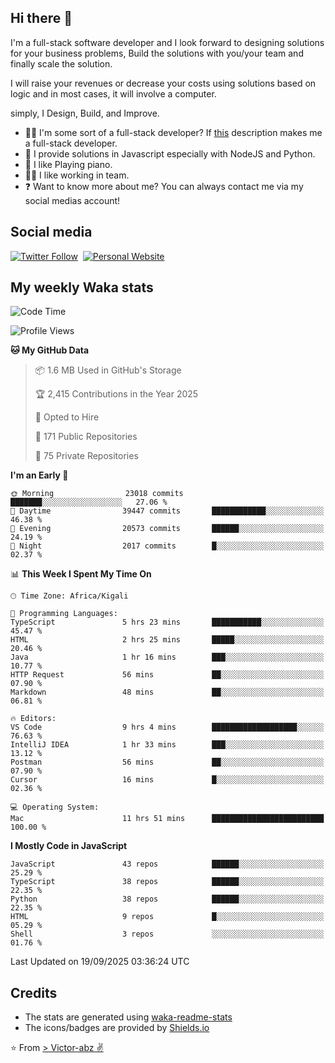 ## Hi there 👋
I'm a full-stack software developer and I look forward to designing solutions for your business problems, Build the solutions with you/your team and finally scale the solution.

I will raise your revenues or decrease your costs using solutions based on logic and in most cases, it will involve a computer.

simply, I Design, Build, and Improve.

- 👨‍💻 I'm some sort of a full-stack developer? If [this](https://www.w3schools.com/whatis/whatis_fullstack.asp) description makes me a full-stack developer.
- 🌱 I provide solutions in Javascript especially with NodeJS and Python. 
- 🎹 I like Playing piano.
- 👯‍♀️ I like working in team.
- ❓ Want to know more about me? You can always contact me via my social medias account!

## Social media
[![Twitter Follow](https://img.shields.io/twitter/follow/vicky_abz?color=%231DA1F2&label=Twitter&style=for-the-badge&logo=twitter&logoColor=ffffff)](https://twitter.com/vicky_abz)
‎‎ [![Personal Website](https://img.shields.io/static/v1?label=visit&message=victor-abz.com&color=%235F021F&style=for-the-badge)](https://victor-abz.com/)

## My weekly Waka stats
<!--START_SECTION:waka-->
![Code Time](http://img.shields.io/badge/Code%20Time-2%2C051%20hrs%2012%20mins-blue)

![Profile Views](http://img.shields.io/badge/Profile%20Views-0-blue)

**🐱 My GitHub Data** 

> 📦 1.6 MB Used in GitHub's Storage 
 > 
> 🏆 2,415 Contributions in the Year 2025
 > 
> 💼 Opted to Hire
 > 
> 📜 171 Public Repositories 
 > 
> 🔑 75 Private Repositories 
 > 
**I'm an Early 🐤** 

```text
🌞 Morning                23018 commits       ███████░░░░░░░░░░░░░░░░░░   27.06 % 
🌆 Daytime                39447 commits       ████████████░░░░░░░░░░░░░   46.38 % 
🌃 Evening                20573 commits       ██████░░░░░░░░░░░░░░░░░░░   24.19 % 
🌙 Night                  2017 commits        █░░░░░░░░░░░░░░░░░░░░░░░░   02.37 % 
```


📊 **This Week I Spent My Time On** 

```text
🕑︎ Time Zone: Africa/Kigali

💬 Programming Languages: 
TypeScript               5 hrs 23 mins       ███████████░░░░░░░░░░░░░░   45.47 % 
HTML                     2 hrs 25 mins       █████░░░░░░░░░░░░░░░░░░░░   20.46 % 
Java                     1 hr 16 mins        ███░░░░░░░░░░░░░░░░░░░░░░   10.77 % 
HTTP Request             56 mins             ██░░░░░░░░░░░░░░░░░░░░░░░   07.90 % 
Markdown                 48 mins             ██░░░░░░░░░░░░░░░░░░░░░░░   06.81 % 

🔥 Editors: 
VS Code                  9 hrs 4 mins        ███████████████████░░░░░░   76.63 % 
IntelliJ IDEA            1 hr 33 mins        ███░░░░░░░░░░░░░░░░░░░░░░   13.12 % 
Postman                  56 mins             ██░░░░░░░░░░░░░░░░░░░░░░░   07.90 % 
Cursor                   16 mins             █░░░░░░░░░░░░░░░░░░░░░░░░   02.36 % 

💻 Operating System: 
Mac                      11 hrs 51 mins      █████████████████████████   100.00 % 
```

**I Mostly Code in JavaScript** 

```text
JavaScript               43 repos            ██████░░░░░░░░░░░░░░░░░░░   25.29 % 
TypeScript               38 repos            ██████░░░░░░░░░░░░░░░░░░░   22.35 % 
Python                   38 repos            ██████░░░░░░░░░░░░░░░░░░░   22.35 % 
HTML                     9 repos             █░░░░░░░░░░░░░░░░░░░░░░░░   05.29 % 
Shell                    3 repos             ░░░░░░░░░░░░░░░░░░░░░░░░░   01.76 % 
```




 Last Updated on 19/09/2025 03:36:24 UTC
<!--END_SECTION:waka-->

## Credits
- The stats are generated using [waka-readme-stats](https://github.com/anmol098/waka-readme-stats)
- The icons/badges are provided by [Shields.io](https://shields.io/)

⭐️ From [> Victor-abz ✌](https://victor-abz.com/)
